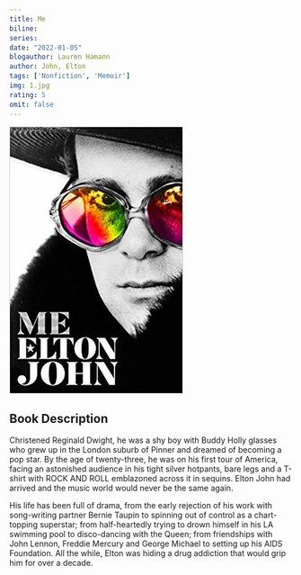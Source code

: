 ```yaml
---
title: Me
biline:
series: 
date: "2022-01-05"
blogauthor: Lauren Hamann
author: John, Elton
tags: ['Nonfiction', 'Memoir']
img: 1.jpg
rating: 5
omit: false
---
```


![Book Cover](1.jpg)

## Book Description

Christened Reginald Dwight, he was a shy boy with Buddy Holly glasses who grew up in the London suburb of Pinner and dreamed of becoming a pop star. By the age of twenty-three, he was on his first tour of America, facing an astonished audience in his tight silver hotpants, bare legs and a T-shirt with ROCK AND ROLL emblazoned across it in sequins. Elton John had arrived and the music world would never be the same again.

His life has been full of drama, from the early rejection of his work with song-writing partner Bernie Taupin to spinning out of control as a chart-topping superstar; from half-heartedly trying to drown himself in his LA swimming pool to disco-dancing with the Queen; from friendships with John Lennon, Freddie Mercury and George Michael to setting up his AIDS Foundation. All the while, Elton was hiding a drug addiction that would grip him for over a decade.